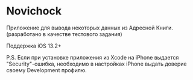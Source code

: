 # Novichock

Приложение для вывода некоторых данных из Адресной Книги.
(разработано в качестве тестового задания)

Поддержка iOS 13.2+

P.S. Если при установке приложения из Xcode на iPhone выдается "Security"-ошибка, 
необходимо в настройках iPhone выдать доверие своему Development профилю.
